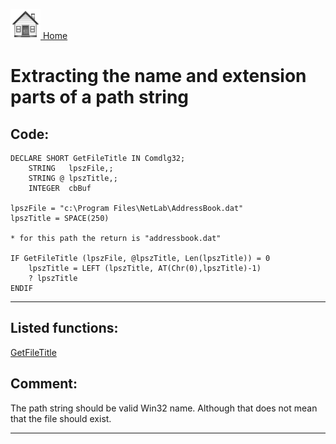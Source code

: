 [<img src="../images/home.png"> Home ](https://github.com/VFPX/Win32API)  

# Extracting the name and extension parts of a path string

## Code:
```foxpro  
DECLARE SHORT GetFileTitle IN Comdlg32;
	STRING   lpszFile,;
	STRING @ lpszTitle,;
	INTEGER  cbBuf

lpszFile = "c:\Program Files\NetLab\AddressBook.dat"
lpszTitle = SPACE(250)

* for this path the return is "addressbook.dat"

IF GetFileTitle (lpszFile, @lpszTitle, Len(lpszTitle)) = 0
	lpszTitle = LEFT (lpszTitle, AT(Chr(0),lpszTitle)-1)
	? lpszTitle
ENDIF  
```  
***  


## Listed functions:
[GetFileTitle](../libraries/comdlg32/GetFileTitle.md)  

## Comment:
The path string should be valid Win32 name. Although that does not mean that the file should exist.  
  
***  

